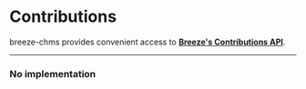 # Contributions

breeze-chms provides convenient access to **[Breeze's Contributions API](https://app.breezechms.com/api#contributions)**.

---

### No implementation
